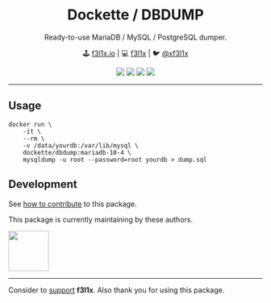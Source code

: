 <h1 align=center>Dockette / DBDUMP</h1>

<p align=center>
   Ready-to-use MariaDB / MySQL / PostgreSQL dumper.
</p>

<p align=center>
🕹 <a href="https://f3l1x.io">f3l1x.io</a> | 💻 <a href="https://github.com/f3l1x">f3l1x</a> | 🐦 <a href="https://twitter.com/xf3l1x">@xf3l1x</a>
</p>

<p align=center>
    <a href="https://hub.docker.com/r/dockette/dbdump/"><img src="https://img.shields.io/docker/stars/dockette/dbdump.svg?style=flat-square"></a>
    <a href="https://hub.docker.com/r/dockette/dbdump/"><img src="https://img.shields.io/docker/pulls/dockette/dbdump.svg?style=flat-square"></a>
    <a href="https://bit.ly/ctteg"><img src="https://img.shields.io/gitter/room/contributte/contributte.svg?style=flat-square"></a>
    <a href="https://github.com/sponsors/f3l1x"><img src="https://img.shields.io/badge/sponsor-me-brightgreen?style=flat-square"></a>
</p>

-----

## Usage

```
docker run \
    -it \
    --rm \
    -v /data/yourdb:/var/lib/mysql \
    dockette/dbdump:mariadb-10-4 \
    mysqldump -u root --password=root yourdb > dump.sql
```

## Development

See [how to contribute](https://contributte.org/contributing.html) to this package.

This package is currently maintaining by these authors.

<a href="https://github.com/f3l1x">
    <img width="80" height="80" src="https://avatars2.githubusercontent.com/u/538058?v=3&s=80">
</a>

-----

Consider to [support](https://github.com/sponsors/f3l1x) **f3l1x**. Also thank you for using this package.
